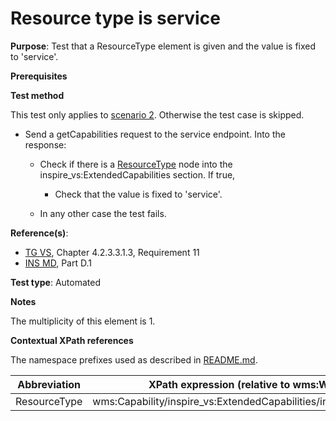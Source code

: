 # Resource type is service

**Purpose**: Test that a ResourceType element is given and the value is fixed to 'service'.

**Prerequisites**

**Test method**

This test only applies to [scenario 2](./README.md#scenarios). Otherwise the test case is skipped.

* Send a getCapabilities request to the service endpoint. Into the response:

  * Check if there is a [ResourceType](#ResourceType) node into the inspire_vs:ExtendedCapabilities section. If true,

    * Check that the value is fixed to 'service'.

  * In any other case the test fails.

**Reference(s)**:
* [TG VS](./README.md#ref_TG_VS), Chapter 4.2.3.3.1.3, Requirement 11
* [INS MD](./README.md#ref_INS_MD), Part D.1

**Test type**: Automated

**Notes**

The multiplicity of this element is 1.

**Contextual XPath references**

The namespace prefixes used as described in [README.md](./README.md#namespaces).

Abbreviation                                               |  XPath expression (relative to wms:WMS_Capabilities)
---------------------------------------------------------- | -------------------------------------------------------------------------
ResourceType <a name="ResourceType"></a>   |    wms:Capability/inspire_vs:ExtendedCapabilities/inspire_common:ResourceType
